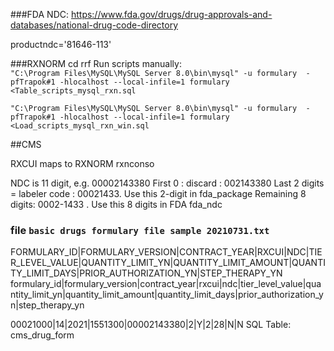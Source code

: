 ###FDA NDC:
https://www.fda.gov/drugs/drug-approvals-and-databases/national-drug-code-directory


productndc='81646-113'

###RXNORM
cd rrf
Run scripts manually:  
```"C:\Program Files\MySQL\MySQL Server 8.0\bin\mysql" -u formulary  -pfTrapok#1 -hlocalhost --local-infile=1 formulary  <Table_scripts_mysql_rxn.sql  ```
   
```"C:\Program Files\MySQL\MySQL Server 8.0\bin\mysql" -u formulary  -pfTrapok#1 -hlocalhost --local-infile=1 formulary  <Load_scripts_mysql_rxn_win.sql ```

##CMS 



RXCUI maps to RXNORM rxnconso

NDC is 11 digit, e.g. 00002143380
First 0 : discard : 002143380
Last 2 digits = labeler code : 00021433. Use this 2-digit in fda_package 
Remaining 8 digits: 0002-1433 . Use this 8 digits in FDA fda_ndc

### file `basic drugs formulary file sample 20210731.txt`
FORMULARY_ID|FORMULARY_VERSION|CONTRACT_YEAR|RXCUI|NDC|TIER_LEVEL_VALUE|QUANTITY_LIMIT_YN|QUANTITY_LIMIT_AMOUNT|QUANTITY_LIMIT_DAYS|PRIOR_AUTHORIZATION_YN|STEP_THERAPY_YN
formulary_id|formulary_version|contract_year|rxcui|ndc|tier_level_value|quantity_limit_yn|quantity_limit_amount|quantity_limit_days|prior_authorization_yn|step_therapy_yn

00021000|14|2021|1551300|00002143380|2|Y|2|28|N|N
SQL Table: cms_drug_form

